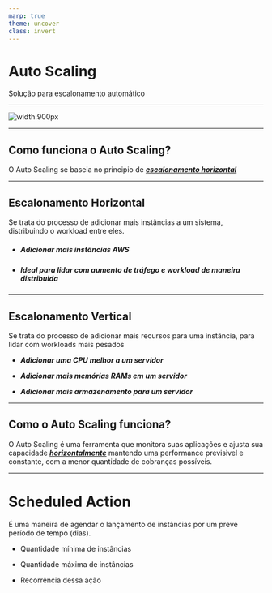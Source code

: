 ```yaml
---
marp: true
theme: uncover
class: invert
---
```


# Auto Scaling
Solução para escalonamento automático

---

![width:900px](https://storage.googleapis.com/algodailyrandomassets/curriculum/systems-design/aws/asg/IMG_1.png)

---

## Como funciona o Auto Scaling?

O Auto Scaling se baseia no principio de [***escalonamento horizontal***](#escalonamento-horizontal)

---

## Escalonamento Horizontal

Se trata do processo de adicionar mais instâncias a um sistema, distribuindo o workload entre eles.

* ##### Adicionar mais instâncias AWS

* ##### Ideal para lidar com aumento de tráfego e workload de maneira distribuida

---

## Escalonamento Vertical

Se trata do processo de adicionar mais recursos para uma instância, para lidar com workloads mais pesados

* ***Adicionar uma CPU melhor a um servidor***

* ***Adicionar mais memórias RAMs em um servidor***

* ***Adicionar mais armazenamento para um servidor***

---

## Como o Auto Scaling funciona?

O Auto Scaling é uma ferramenta que monitora suas aplicações e ajusta sua capacidade ***[horizontalmente](#escalonamento-horizontal)*** mantendo uma performance previsivel e constante, com a menor quantidade de cobranças possíveis.

---

# Scheduled Action

É uma maneira de agendar o lançamento de instâncias por um preve período de tempo (dias).

- Quantidade mínima de instâncias

- Quantidade máxima de instâncias

- Recorrência dessa ação